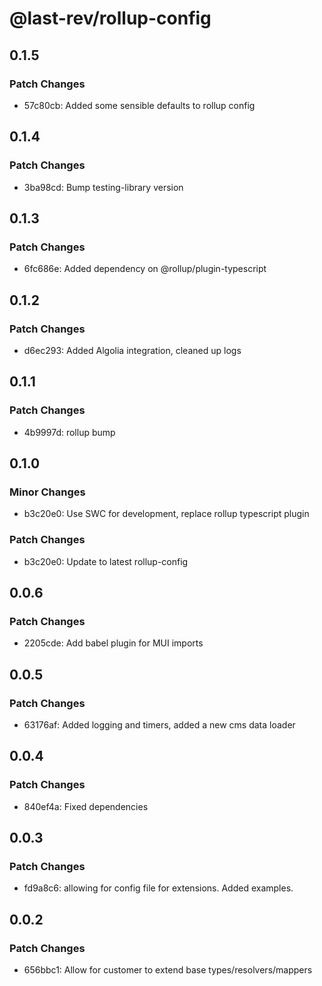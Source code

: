 # @last-rev/rollup-config

## 0.1.5

### Patch Changes

- 57c80cb: Added some sensible defaults to rollup config

## 0.1.4

### Patch Changes

- 3ba98cd: Bump testing-library version

## 0.1.3

### Patch Changes

- 6fc686e: Added dependency on @rollup/plugin-typescript

## 0.1.2

### Patch Changes

- d6ec293: Added Algolia integration, cleaned up logs

## 0.1.1

### Patch Changes

- 4b9997d: rollup bump

## 0.1.0

### Minor Changes

- b3c20e0: Use SWC for development, replace rollup typescript plugin

### Patch Changes

- b3c20e0: Update to latest rollup-config

## 0.0.6

### Patch Changes

- 2205cde: Add babel plugin for MUI imports

## 0.0.5

### Patch Changes

- 63176af: Added logging and timers, added a new cms data loader

## 0.0.4

### Patch Changes

- 840ef4a: Fixed dependencies

## 0.0.3

### Patch Changes

- fd9a8c6: allowing for config file for extensions. Added examples.

## 0.0.2

### Patch Changes

- 656bbc1: Allow for customer to extend base types/resolvers/mappers

